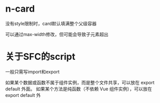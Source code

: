 # n-card

没有style限制时，card默认填满整个父级容器

可以通过max-width修改，但可能会导致子元素超出

# 关于SFC的script

一般只需写import和export

如果某个数据或函数不属于组件实例，而是整个文件共享，可以放在 export default 外面。
如果某个方法是纯函数（不依赖 Vue 组件实例），可以放在 export default 外
